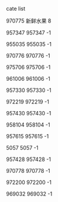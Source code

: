 cate list

970775 新鲜水果 8

957347 957347 -1

955035 955035 -1

970776 970776 -1

975706 975706 -1

961006 961006 -1

957330 957330 -1

972219 972219 -1

957430 957430 -1

958104 958104 -1

957615 957615 -1

5057 5057 -1

957428 957428 -1

970778 970778 -1

972200 972200 -1

969032 969032 -1

